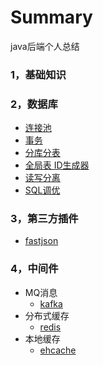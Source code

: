 # Summary
java后端个人总结

### 1，基础知识
### 2，数据库

*	[连接池](data-base/database-connection-pool.md)
* 	[事务](data-base/transaction.md)
* 	[分库分表](data-base/分库分表.md)
* 	[全局表 ID生成器](data-base/id-generate.md)
* 	[读写分离](http://blog.csdn.net/itomge/article/details/6909240)
* 	[SQL调优](data-base/sql-optimize.md)
### 3，第三方插件
 * [fastjson](%E7%AC%AC%E4%B8%89%E6%96%B9jar%E5%8C%85/fastjson.md)</br>
### 4，中间件

*	MQ消息
	* [kafka]()
*	分布式缓存
	* [redis]()
*	本地缓存
	* [ehcache]()

        

